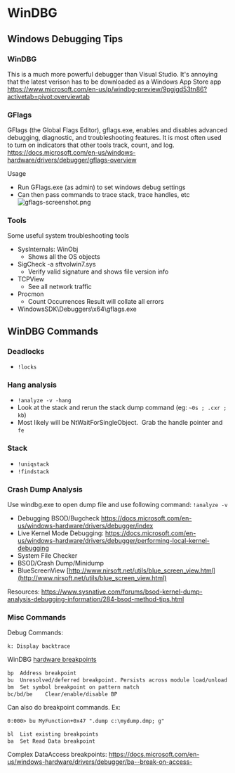 # WinDBG

## Windows Debugging Tips

### WinDBG

This is a much more powerful debugger than Visual Studio. It's annoying that the latest verison has to be downloaded as a Windows App Store app https://www.microsoft.com/en-us/p/windbg-preview/9pgjgd53tn86?activetab=pivot:overviewtab

### GFlags

GFlags (the Global Flags Editor), gflags.exe, enables and disables advanced debugging, diagnostic, and troubleshooting features. It is most often used to turn on indicators that other tools track, count, and log.
https://docs.microsoft.com/en-us/windows-hardware/drivers/debugger/gflags-overview

Usage

* Run GFlags.exe (as admin) to set windows debug settings
* Can then pass commands to trace stack, trace handles, etc
  ![gflags-screenshot.png](..\_assets\dev-notes\gflags-screenshot.png)

### Tools

Some useful system troubleshooting tools

* SysInternals: WinObj
  * Shows all the OS objects
* SigCheck -a sftvolwin7.sys
  * Verify valid signature and shows file version info
* TCPView
  * See all network traffic
* Procmon
  * Count Occurrences Result will collate all errors
* WindowsSDK\\Debuggers\\x64\\gflags.exe

## WinDBG Commands

### Deadlocks

* `!locks`

### Hang analysis

* `!analyze -v -hang`
* Look at the stack and rerun the stack dump command (eg: `~0s ; .cxr ; kb`)
* Most likely will be NtWaitForSingleObject.  Grab the handle pointer and `fe`

### Stack

* `!uniqstack`
* `!findstack`

### Crash Dump Analysis

Use windbg.exe to open dump file and use following command:
`!analyze -v`

* Debugging BSOD/Bugcheck https://docs.microsoft.com/en-us/windows-hardware/drivers/debugger/index
* Live Kernel Mode Debugging: https://docs.microsoft.com/en-us/windows-hardware/drivers/debugger/performing-local-kernel-debugging
* System File Checker
* BSOD/Crash Dump/Minidump
* BlueScreenView  [http://www.nirsoft.net/utils/blue_screen_view.html](http://www.nirsoft.net/utils/blue_screen_view.html)

Resources: https://www.sysnative.com/forums/bsod-kernel-dump-analysis-debugging-information/284-bsod-method-tips.html

### Misc Commands

Debug Commands:

````
k: Display backtrace
````

WinDBG [hardware breakpoints](https://docs.microsoft.com/en-us/windows-hardware/drivers/debugger/methods-of-controlling-breakpoints)

````
bp 	Address breakpoint
bu 	Unresolved/deferred breakpoint. Persists across module load/unload
bm	Set symbol breakpoint on pattern match
bc/bd/be	Clear/enable/disable BP
````

Can also do breakpoint commands. Ex:

````
0:000> bu MyFunction+0x47 ".dump c:\mydump.dmp; g"
````

````
bl	List existing breakpoints
ba	Set Read Data breakpoint
````

Complex DataAccess breakpoints: https://docs.microsoft.com/en-us/windows-hardware/drivers/debugger/ba--break-on-access-
